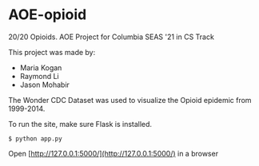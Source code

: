 # AOE-opioid
20/20 Opioids. AOE Project for Columbia SEAS '21 in CS Track

This project was made by:
- Maria Kogan
- Raymond Li
- Jason Mohabir

The Wonder CDC Dataset was used to visualize the Opioid epidemic from 1999-2014.

To run the site, make sure Flask is installed.

	$ python app.py
    
Open [http://127.0.0.1:5000/](http://127.0.0.1:5000/) in a browser
